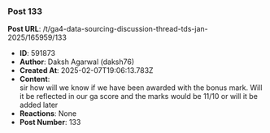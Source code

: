 ### Post 133
**Post URL**: /t/ga4-data-sourcing-discussion-thread-tds-jan-2025/165959/133
- **ID**: 591873
- **Author**: Daksh Agarwal (daksh76)
- **Created At**: 2025-02-07T19:06:13.783Z
- **Content**:  
  sir how will we know if we have been awarded with the bonus mark. Will it be reflected in our ga score and the marks would be 11/10 or will it be added later
- **Reactions**: None
- **Post Number**: 133

